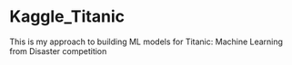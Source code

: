 # Kaggle_Titanic

This is my approach to building ML models for Titanic: Machine Learning from Disaster competition
